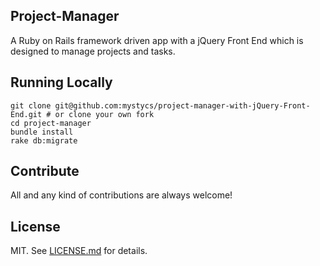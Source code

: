 ## Project-Manager

A Ruby on Rails framework driven app with a jQuery Front End which is designed to manage projects and tasks.

## Running Locally

```  
git clone git@github.com:mystycs/project-manager-with-jQuery-Front-End.git # or clone your own fork
cd project-manager
bundle install
rake db:migrate
```

## Contribute

All and any kind of contributions are always welcome!

## License

MIT. See [LICENSE.md](https://github.com/mystycs/project-manager/blob/master/LICENSE.md) for details.
